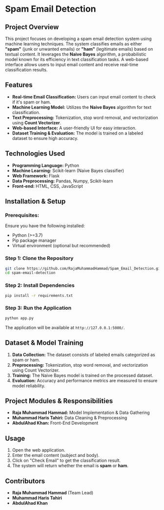 # Spam Email Detection

## Project Overview
This project focuses on developing a spam email detection system using machine learning techniques. The system classifies emails as either **"spam"** (junk or unwanted emails) or **"ham"** (legitimate emails) based on textual content. It leverages the **Naive Bayes** algorithm, a probabilistic model known for its efficiency in text classification tasks. A web-based interface allows users to input email content and receive real-time classification results.

## Features
- **Real-time Email Classification:** Users can input email content to check if it's spam or ham.
- **Machine Learning Model:** Utilizes the **Naive Bayes** algorithm for text classification.
- **Text Preprocessing:** Tokenization, stop word removal, and vectorization using **Count Vectorizer**.
- **Web-based Interface:** A user-friendly UI for easy interaction.
- **Dataset Training & Evaluation:** The model is trained on a labeled dataset to ensure high accuracy.

## Technologies Used
- **Programming Language:** Python
- **Machine Learning:** Scikit-learn (Naive Bayes classifier)
- **Web Framework:** Flask
- **Data Preprocessing:** Pandas, Numpy, Scikit-learn
- **Front-end:** HTML, CSS, JavaScript

## Installation & Setup
### Prerequisites:
Ensure you have the following installed:
- Python (>=3.7)
- Pip package manager
- Virtual environment (optional but recommended)

### Step 1: Clone the Repository
```bash
git clone https://github.com/RajaMuhammadHammad/Spam_Email_Detection.git
cd spam-email-detection
```

### Step 2: Install Dependencies
```bash
pip install -r requirements.txt
```

### Step 3: Run the Application
```bash
python app.py
```
The application will be available at `http://127.0.0.1:5000/`.

## Dataset & Model Training
1. **Data Collection:** The dataset consists of labeled emails categorized as spam or ham.
2. **Preprocessing:** Tokenization, stop word removal, and vectorization using Count Vectorizer.
3. **Training:** The Naive Bayes model is trained on the processed dataset.
4. **Evaluation:** Accuracy and performance metrics are measured to ensure model reliability.

## Project Modules & Responsibilities
- **Raja Muhammad Hammad:** Model Implementation & Data Gathering
- **Muhammad Haris Tahiri:** Data Cleaning & Preprocessing
- **AbdulAhad Khan:** Front-End Development

## Usage
1. Open the web application.
2. Enter the email content (subject and body).
3. Click on "Check Email" to get the classification result.
4. The system will return whether the email is **spam** or **ham**.

## Contributors
- **Raja Muhammad Hammad** (Team Lead)
- **Muhammad Haris Tahiri**
- **AbdulAhad Khan**


